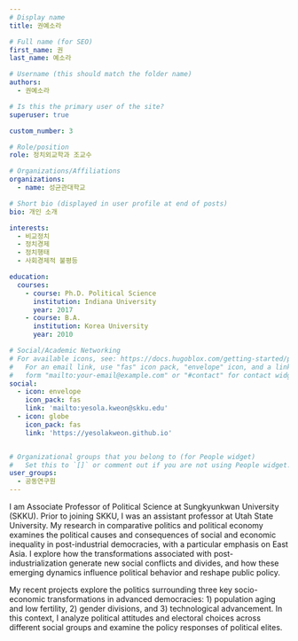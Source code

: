 ```yaml
---
# Display name
title: 권예소라

# Full name (for SEO)
first_name: 권
last_name: 예소라

# Username (this should match the folder name)
authors:
  - 권예소라

# Is this the primary user of the site?
superuser: true

custom_number: 3

# Role/position
role: 정치외교학과 조교수

# Organizations/Affiliations
organizations:
  - name: 성균관대학교

# Short bio (displayed in user profile at end of posts)
bio: 개인 소개

interests:
  - 비교정치
  - 정치경제
  - 정치행태
  - 사회경제적 불평등

education:
  courses:
    - course: Ph.D. Political Science
      institution: Indiana University
      year: 2017
    - course: B.A.
      institution: Korea University
      year: 2010

# Social/Academic Networking
# For available icons, see: https://docs.hugoblox.com/getting-started/page-builder/#icons
#   For an email link, use "fas" icon pack, "envelope" icon, and a link in the
#   form "mailto:your-email@example.com" or "#contact" for contact widget.
social:
  - icon: envelope
    icon_pack: fas
    link: 'mailto:yesola.kweon@skku.edu'
  - icon: globe
    icon_pack: fas
    link: 'https://yesolakweon.github.io'


# Organizational groups that you belong to (for People widget)
#   Set this to `[]` or comment out if you are not using People widget.
user_groups:
  - 공동연구원
---
```

I am Associate Professor of Political Science at Sungkyunkwan University (SKKU). Prior to joining SKKU, I was an assistant professor at Utah State University. My research in comparative politics and political economy examines the political causes and consequences of social and economic inequality in post-industrial democracies, with a particular emphasis on East Asia. I explore how the transformations associated with post-industrialization generate new social conflicts and divides, and how these emerging dynamics influence political behavior and reshape public policy. 

My recent projects explore the politics surrounding three key socio-economic transformations in advanced democracies: 1) population aging and low fertility, 2) gender divisions, and 3) technological advancement. In this context, I analyze political attitudes and electoral choices across different social groups and examine the policy responses of political elites.
